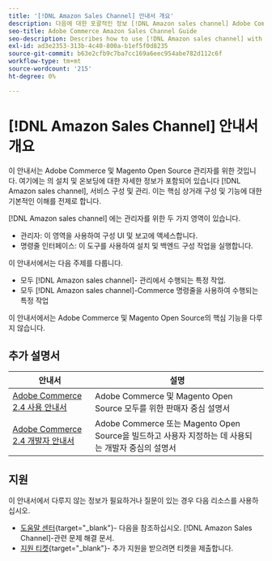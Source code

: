 ```yaml
---
title: '[!DNL Amazon Sales Channel] 안내서 개요'
description: 다음에 대한 포괄적인 정보 [!DNL Amazon sales channel] Adobe Commerce 및 Magento Open Source 관리자(설치 및 온보딩 포함)
seo-title: Adobe Commerce Amazon Sales Channel Guide
seo-description: Describes how to use [!DNL Amazon sales channel] with Adobe Commerce or Magento Open Source.
exl-id: ad3e2353-313b-4c40-800a-b1ef5f0d8235
source-git-commit: b63e2cfb9c7ba7cc169a6eec954abe782d112c6f
workflow-type: tm+mt
source-wordcount: '215'
ht-degree: 0%

---
```


# [!DNL Amazon Sales Channel] 안내서 개요

이 안내서는 Adobe Commerce 및 Magento Open Source 관리자를 위한 것입니다. 여기에는 의 설치 및 온보딩에 대한 자세한 정보가 포함되어 있습니다 [!DNL Amazon sales channel], 서비스 구성 및 관리. 이는 핵심 상거래 구성 및 기능에 대한 기본적인 이해를 전제로 합니다.

[!DNL Amazon sales channel] 에는 관리자를 위한 두 가지 영역이 있습니다.

* 관리자: 이 영역을 사용하여 구성 UI 및 보고에 액세스합니다.
* 명령줄 인터페이스: 이 도구를 사용하여 설치 및 백엔드 구성 작업을 실행합니다.

이 안내서에서는 다음 주제를 다룹니다.

* 모두 [!DNL Amazon sales channel]- 관리에서 수행되는 특정 작업.
* 모두 [!DNL Amazon sales channel]-Commerce 명령줄을 사용하여 수행되는 특정 작업

이 안내서에서는 Adobe Commerce 및 Magento Open Source의 핵심 기능을 다루지 않습니다.

## 추가 설명서

| 안내서 | 설명 |
|------ | ----------- |
| [Adobe Commerce 2.4 사용 안내서](https://docs.magento.com/user-guide/) | Adobe Commerce 및 Magento Open Source 모두를 위한 판매자 중심 설명서 |
| [Adobe Commerce 2.4 개발자 안내서](https://devdocs.magento.com/) | Adobe Commerce 또는 Magento Open Source을 빌드하고 사용자 지정하는 데 사용되는 개발자 중심의 설명서 |

## 지원

이 안내서에서 다루지 않는 정보가 필요하거나 질문이 있는 경우 다음 리소스를 사용하십시오.

* [도움말 센터](https://support.magento.com/hc/en-us){target="_blank"}- 다음을 참조하십시오. [!DNL Amazon Sales Channel]-관련 문제 해결 문서.
* [지원 티켓](https://support.magento.com/hc/en-us/articles/360000913794#submit-ticket){target="_blank"}- 추가 지원을 받으려면 티켓을 제출합니다.
